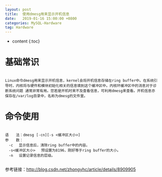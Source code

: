 ```yaml
---
layout: post
title:  使用dmesg用来显示开机信息
date:   2019-01-16 15:00:00 +0800
categories: MySQL-Hardware
tag: Hardware
---
```


* content
{:toc}


基础常识
====================================
```

Linux命令dmesg用来显示开机信息，kernel会将开机信息存储在ring buffer中。在系统引导时，内核将与硬件和模块初始化相关的信息填到这个缓冲区中。内核环缓冲区中的消息对于诊断系统问题 通常非常有用。您若是开机时来不及查看信息，可利用dmesg来查看。开机信息亦保存在/var/log目录中，名称为dmesg的文件里。

```


命令使用
====================================
```

语　　法：dmesg [-cn][-s <缓冲区大小>]
参　　数：
　-c 　显示信息后，清除ring buffer中的内容。 
　-s<缓冲区大小> 　预设置为8196，刚好等于ring buffer的大小。 
　-n 　设置记录信息的层级。


```

参考链接：http://blog.csdn.net/zhongyhc/article/details/8909905